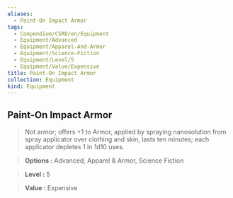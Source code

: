 ```yaml
---
aliases:
  - Paint-On Impact Armor
tags:
  - Compendium/CSRD/en/Equipment
  - Equipment/Advanced
  - Equipment/Apparel-And-Armor
  - Equipment/Science-Fiction
  - Equipment/Level/5
  - Equipment/Value/Expensive
title: Paint-On Impact Armor
collection: Equipment
kind: Equipment
---
```

## Paint-On Impact Armor    
    
>Not armor; offers +1 to Armor, applied by spraying nanosolution from spray applicator over clothing and skin, lasts ten minutes; each applicator depletes 1 in 1d10 uses.    
> **Options :** Advanced, Apparel & Armor, Science Fiction    
> **Level :** 5    
> **Value :** Expensive